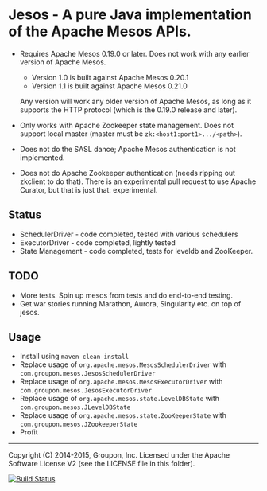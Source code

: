 # Jesos - A pure Java implementation of the Apache Mesos APIs.

* Requires Apache Mesos 0.19.0 or later. Does not work with any
  earlier version of Apache Mesos. 

  * Version 1.0 is built against Apache Mesos 0.20.1
  * Version 1.1 is built against Apache Mesos 0.21.0

  Any version will work any older version of Apache Mesos, as
  long as it supports the HTTP protocol (which is the 0.19.0 release
  and later).

* Only works with Apache Zookeeper state management. Does not support
  local master (master must be `zk:<host1:port1>.../<path>`).

* Does not do the SASL dance; Apache Mesos authentication is not
  implemented.

* Does not do Apache Zookeeper authentication (needs ripping out
  zkclient to do that). There is an experimental pull request to use
  Apache Curator, but that is just that: experimental.

## Status

* SchedulerDriver - code completed, tested with various schedulers
* ExecutorDriver - code completed, lightly tested
* State Management - code completed, tests for leveldb and ZooKeeper.

## TODO

* More tests. Spin up mesos from tests and do end-to-end testing.
* Get war stories running Marathon, Aurora, Singularity etc. on top of jesos.

## Usage

* Install using `maven clean install`
* Replace usage of `org.apache.mesos.MesosSchedulerDriver` with `com.groupon.mesos.JesosSchedulerDriver`
* Replace usage of `org.apache.mesos.MesosExecutorDriver` with `com.groupon.mesos.JesosExecutorDriver`
* Replace usage of `org.apache.mesos.state.LevelDBState` with `com.groupon.mesos.JLevelDBState`
* Replace usage of `org.apache.mesos.state.ZooKeeperState` with `com.groupon.mesos.JZookeeperState`
* Profit


----
Copyright (C) 2014-2015, Groupon, Inc.
Licensed under the Apache Software License V2 (see the LICENSE file in this folder).

[![Build Status](https://travis-ci.org/groupon/jesos.svg?branch=master)](https://travis-ci.org/groupon/jesos)
